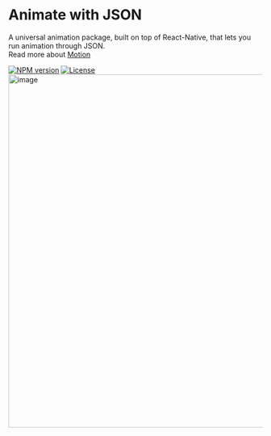 # Animate with JSON
A universal animation package, built on top of React-Native, that lets you run animation through JSON.
<br />
Read more about [Motion](https://urbanclap-engg.github.io/motion/) 
<br/>

[![NPM version](https://img.shields.io/npm/v/@uc-engg/motion)](https://www.npmjs.com/package/@uc-engg/motion)
[![License](https://img.shields.io/badge/license-MIT-green)](https://github.com/urbanclap-engg/motion/blob/main/LICENSE)
<br />
<img width="700" alt="image" src="assets/motion_logo2.gif">

